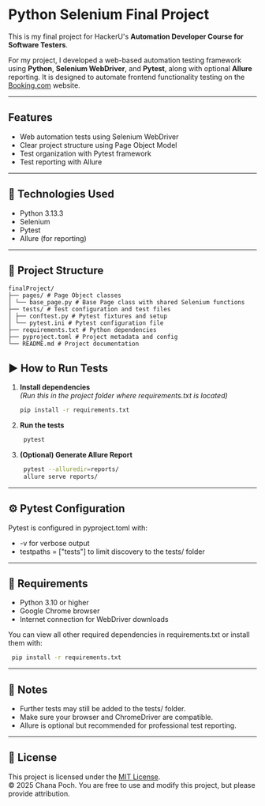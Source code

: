 # Python Selenium Final Project

This is my final project for HackerU's **Automation Developer Course for Software Testers**.

For my project, I developed a web-based automation testing framework using **Python**, **Selenium WebDriver**, and **Pytest**, along with optional **Allure** reporting. It is designed to automate frontend functionality testing on the [Booking.com](https://www.booking.com) website.

---

## Features

- Web automation tests using Selenium WebDriver
- Clear project structure using Page Object Model
- Test organization with Pytest framework
- Test reporting with Allure

---

## 🔧 Technologies Used

- Python 3.13.3  
- Selenium  
- Pytest  
- Allure (for reporting)

---

## 📁 Project Structure
```
finalProject/
├── pages/ # Page Object classes
│ └── base_page.py # Base Page class with shared Selenium functions
├── tests/ # Test configuration and test files
│ ├── conftest.py # Pytest fixtures and setup
│ └── pytest.ini # Pytest configuration file
├── requirements.txt # Python dependencies
├── pyproject.toml # Project metadata and config
└── README.md # Project documentation
```

## ▶️ How to Run Tests

1. **Install dependencies**  
   *(Run this in the project folder where requirements.txt is located)*

   ```bash
   pip install -r requirements.txt
   ```

2. **Run the tests**

   ```bash
    pytest
   ```

3. **(Optional) Generate Allure Report**

   ```bash
    pytest --alluredir=reports/
    allure serve reports/
   ```

---
## ⚙️ Pytest Configuration
Pytest is configured in pyproject.toml with:

- -v for verbose output
- testpaths = ["tests"] to limit discovery to the tests/ folder

---
## 🧪 Requirements
- Python 3.10 or higher
- Google Chrome browser
- Internet connection for WebDriver downloads

You can view all other required dependencies in requirements.txt or install them with:
   ```bash
    pip install -r requirements.txt
   ```
---
## 📌 Notes
- Further tests may still be added to the tests/ folder.
- Make sure your browser and ChromeDriver are compatible.
- Allure is optional but recommended for professional test reporting.

---

## 📄 License

This project is licensed under the [MIT License](LICENSE).  
© 2025 Chana Poch. You are free to use and modify this project, but please provide attribution.
